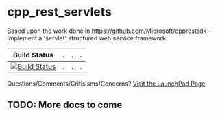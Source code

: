 # cpp_rest_servlets
Based upon the work done in https://github.com/Microsoft/cpprestsdk - Implement a 'servlet' structured web service framework.

 Build Status | . | . | . |
 ------------ | - | - | - | 
 [![Build Status](https://travis-ci.org/angelcaban/cpp_rest_servlets.svg?branch=master)](https://travis-ci.org/angelcaban/cpp_rest_servlets) | . | . | . |

Questions/Comments/Critisisms/Concerns? [Visit the LaunchPad Page](https://launchpad.net/cpprestservlets)

## TODO: More docs to come

